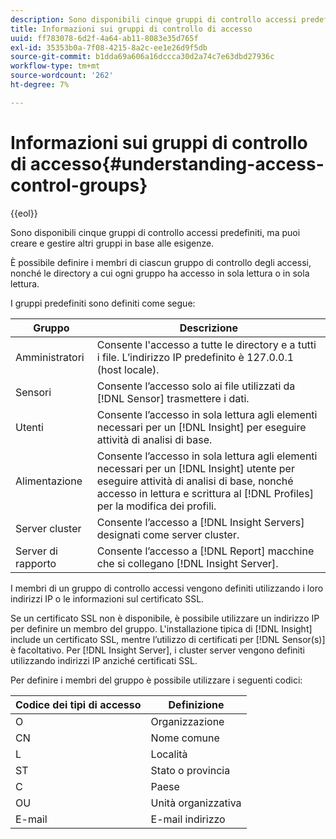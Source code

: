 ```yaml
---
description: Sono disponibili cinque gruppi di controllo accessi predefiniti, ma puoi creare e gestire altri gruppi in base alle esigenze.
title: Informazioni sui gruppi di controllo di accesso
uuid: ff783078-6d2f-4a64-ab11-8083e35d765f
exl-id: 35353b0a-7f08-4215-8a2c-ee1e26d9f5db
source-git-commit: b1dda69a606a16dccca30d2a74c7e63dbd27936c
workflow-type: tm+mt
source-wordcount: '262'
ht-degree: 7%

---
```


# Informazioni sui gruppi di controllo di accesso{#understanding-access-control-groups}

{{eol}}

Sono disponibili cinque gruppi di controllo accessi predefiniti, ma puoi creare e gestire altri gruppi in base alle esigenze.

È possibile definire i membri di ciascun gruppo di controllo degli accessi, nonché le directory a cui ogni gruppo ha accesso in sola lettura o in sola lettura.

I gruppi predefiniti sono definiti come segue:

| Gruppo | Descrizione |
|---|---|
| Amministratori | Consente l&#39;accesso a tutte le directory e a tutti i file. L’indirizzo IP predefinito è 127.0.0.1 (host locale). |
| Sensori | Consente l’accesso solo ai file utilizzati da [!DNL Sensor] trasmettere i dati. |
| Utenti | Consente l’accesso in sola lettura agli elementi necessari per un [!DNL Insight] per eseguire attività di analisi di base. |
| Alimentazione | Consente l’accesso in sola lettura agli elementi necessari per un [!DNL Insight] utente per eseguire attività di analisi di base, nonché accesso in lettura e scrittura al [!DNL Profiles] per la modifica dei profili. |
| Server cluster | Consente l’accesso a [!DNL Insight Servers] designati come server cluster. |
| Server di rapporto | Consente l’accesso a [!DNL Report] macchine che si collegano [!DNL Insight Server]. |

I membri di un gruppo di controllo accessi vengono definiti utilizzando i loro indirizzi IP o le informazioni sul certificato SSL.

Se un certificato SSL non è disponibile, è possibile utilizzare un indirizzo IP per definire un membro del gruppo. L&#39;installazione tipica di [!DNL Insight] include un certificato SSL, mentre l’utilizzo di certificati per [!DNL Sensor(s)] è facoltativo. Per [!DNL Insight Server], i cluster server vengono definiti utilizzando indirizzi IP anziché certificati SSL.

Per definire i membri del gruppo è possibile utilizzare i seguenti codici:

| Codice dei tipi di accesso | Definizione |
|---|---|
| O | Organizzazione |
| CN | Nome comune |
| L | Località |
| ST | Stato o provincia |
| C | Paese |
| OU | Unità organizzativa |
| E-mail | E-mail indirizzo |
